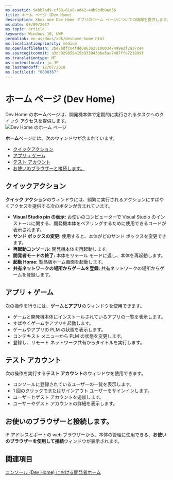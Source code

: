 ```yaml
---
ms.assetid: 94bb7ad9-cf50-61a8-ad42-48b9bdb9ed36
title: ホーム ページ (Dev Home)
description: Xbox one Dev Home アプリのホーム ページについての情報を提供します。
ms.date: 08/09/2017
ms.topic: article
keywords: Windows 10, UWP
permalink: en-us/docs/xdk/devhome-home.html
ms.localizationpriority: medium
ms.openlocfilehash: 2be7bdfc04fdd09636251000347499e2f2a37ce4
ms.sourcegitcommit: a3dc929858415b933943bba5aa7487ffa721899f
ms.translationtype: MT
ms.contentlocale: ja-JP
ms.lasthandoff: 12/07/2018
ms.locfileid: "8808367"
---
```

# <a name="home-page-dev-home"></a>ホーム ページ (Dev Home)
   
  
Dev Home の**ホーム**ページは、開発機本体で定期的に実行されるタスクへのクイック アクセスを提供します。   
 ![Dev Home のホーム ページ](images/devhome_home.png)   
  
**ホーム**ページには、次のウィンドウが含まれています。   
 
   *  [クイックアクション](#ID4EEB)  
   *  [アプリ + ゲーム](#ID4EPC)  
   *  [テスト アカウント](#ID4EQD)  
   *  [お使いのブラウザーと接続します。](#ID4EFE)  

 
<a id="ID4EEB"></a>

   

## <a name="quick-actions"></a>クイックアクション  
   
  
**クイック アクション**のウィンドウには、頻繁に実行されるアクションにすばやくアクセスを提供する次のボタンが含まれています。   
 
   *  **Visual Studio pin の表示:** お使いのコンピューターで Visual Studio のインストールに関する、開発機本体をペアリングするために使用できるコードが表示されます。   
   *  **サンド ボックスの変更:** 使用すると、本体がどのサンド ボックスを変更できます。   
   *  **再起動コンソール:** 開発機本体を再起動します。   
   *  **開発者モードの終了:** 本体をリテール モードに返し、本体を再起動します。   
   *  **起動 Home:** 製品版ホーム画面を起動します。   
   *  **共有ネットワークの場所からゲームを登録:** 共有ネットワークの場所からゲームを登録します。   

  
<a id="ID4EPC"></a>

   

## <a name="games--apps"></a>アプリ + ゲーム   
   
  
次の操作を行うには、**ゲームとアプリ**のウィンドウを使用できます。   
 
   *  ゲームと開発機本体にインストールされているアプリの一覧を表示します。  
   *  すばやくゲームやアプリを起動します。  
   *  ゲームやアプリの PLM の状態を表示します。  
   *  コンテキスト メニューから PLM の状態を変更します。  
   *  登録し、リモート ネットワーク共有からタイトルを実行します。

  
<a id="ID4EQD"></a>

   

## <a name="test-accounts"></a>テスト アカウント  
   
  
次の操作を実行する**テスト アカウント**のウィンドウを使用できます。   
 
   *  コンソールに登録されているユーザーの一覧を表示します。  
   *  1 回のクリックでまたはサインアウト ユーザーをサインインします。  
   *  ユーザーとゲスト アカウントを追加します。  
   *  ユーザーやゲスト アカウントの詳細を表示します。  

  
<a id="ID4EFE"></a>

   

## <a name="connect-with-your-browser"></a>お使いのブラウザーと接続します。  
   
  
IP アドレスとポートの web ブラウザーから、本体の管理に使用できる、**お使いのブラウザーを使用して接続**ウィンドウが表示されます。   
  
<a id="ID4EPE"></a>

   

## <a name="see-also"></a>関連項目  
 [コンソール (Dev Home) における開発者ホーム](dev-home.md)

  